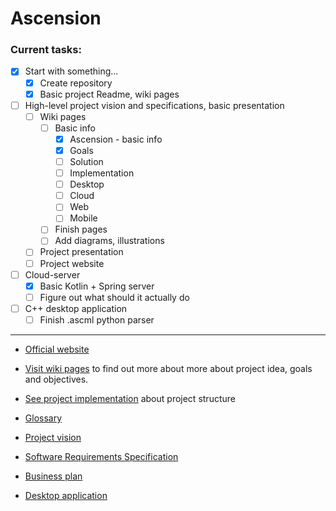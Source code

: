 # Ascension

### Current tasks:
* [x] Start with something...
  * [x] Create repository
  * [x] Basic project Readme, wiki pages

* [ ] High-level project vision and specifications, basic presentation
  * [ ] Wiki pages
    * [ ] Basic info
      * [x] Ascension - basic info 
      * [x] Goals
      * [ ] Solution
      * [ ] Implementation
      * [ ] Desktop
      * [ ] Cloud
      * [ ] Web
      * [ ] Mobile
    * [ ] Finish pages
    * [ ] Add diagrams, illustrations
  * [ ] Project presentation
  * [ ] Project website

* [ ] Cloud-server
  * [x] Basic Kotlin + Spring server
  * [ ] Figure out what should it actually do

* [ ] C++ desktop application
  * [ ] Finish .ascml python parser

___

* [Official website](google.com/notFound)
* [Visit wiki pages](https://github.com/elumixor/Ascension/wiki/ascension) to find out more about more about
project idea, goals and objectives.
* [See project implementation](https://github.com/elumixor/Ascension/wiki/implementation) about project structure 


* [Glossary]() 


* [Project vision]()
* [Software Requirements Specification]()
* [Business plan]()


* [Desktop application]()
